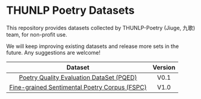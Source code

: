 THUNLP Poetry Datasets
==========
This repository provides datasets collected by THUNLP-Poetry (Jiuge, 九歌) team, for non-profit use.

We will keep improving existing datasets and release more sets in the future. Any suggestions are welcome!

| Dataset | Version |
|:---:|:---:|
| [Poetry Quality Evaluation DataSet (PQED)](https://github.com/thunlp-poetry/Datasets/tree/master/PQED) | V0.1 |
| [Fine-grained Sentimental Poetry Corpus (FSPC)](#chinese_couplet) | V1.0 |

